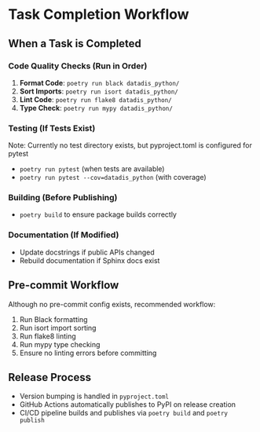 # Task Completion Workflow

## When a Task is Completed

### Code Quality Checks (Run in Order)
1. **Format Code**: `poetry run black datadis_python/`
2. **Sort Imports**: `poetry run isort datadis_python/`
3. **Lint Code**: `poetry run flake8 datadis_python/`
4. **Type Check**: `poetry run mypy datadis_python/`

### Testing (If Tests Exist)
Note: Currently no test directory exists, but pyproject.toml is configured for pytest
- `poetry run pytest` (when tests are available)
- `poetry run pytest --cov=datadis_python` (with coverage)

### Building (Before Publishing)
- `poetry build` to ensure package builds correctly

### Documentation (If Modified)
- Update docstrings if public APIs changed
- Rebuild documentation if Sphinx docs exist

## Pre-commit Workflow
Although no pre-commit config exists, recommended workflow:
1. Run Black formatting
2. Run isort import sorting
3. Run flake8 linting
4. Run mypy type checking
5. Ensure no linting errors before committing

## Release Process
- Version bumping is handled in `pyproject.toml`
- GitHub Actions automatically publishes to PyPI on release creation
- CI/CD pipeline builds and publishes via `poetry build` and `poetry publish`
